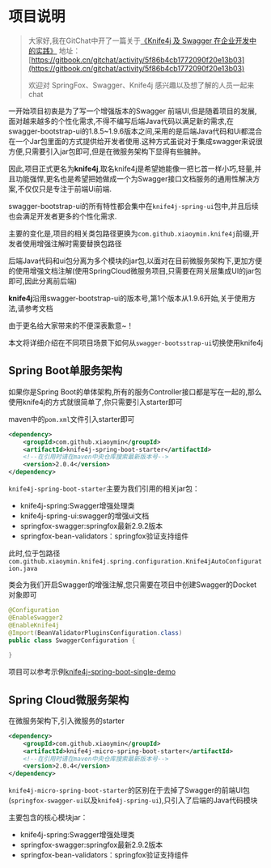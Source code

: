 # 项目说明

>大家好,我在GitChat中开了一篇关于[《Knife4j 及 Swagger 在企业开发中的实践》](https://gitbook.cn/gitchat/activity/5f86b4cb1772090f20e13b03)
>地址：[https://gitbook.cn/gitchat/activity/5f86b4cb1772090f20e13b03](https://gitbook.cn/gitchat/activity/5f86b4cb1772090f20e13b03)
>
>欢迎对 SpringFox、Swagger、Knife4j 感兴趣以及想了解的人员一起来chat 
>


一开始项目初衷是为了写一个增强版本的Swagger 前端UI,但是随着项目的发展,面对越来越多的个性化需求,不得不编写后端Java代码以满足新的需求,在swagger-bootstrap-ui的1.8.5~1.9.6版本之间,采用的是后端Java代码和Ui都混合在一个Jar包里面的方式提供给开发者使用.这种方式虽说对于集成swagger来说很方便,只需要引入jar包即可,但是在微服务架构下显得有些臃肿。

因此,项目正式更名为**knife4j**,取名knife4j是希望她能像一把匕首一样小巧,轻量,并且功能强悍,更名也是希望把她做成一个为Swagger接口文档服务的通用性解决方案,不仅仅只是专注于前端Ui前端.

swagger-bootstrap-ui的所有特性都会集中在`knife4j-spring-ui`包中,并且后续也会满足开发者更多的个性化需求.

主要的变化是,项目的相关类包路径更换为`com.github.xiaoymin.knife4j`前缀,开发者使用增强注解时需要替换包路径

后端Java代码和ui包分离为多个模块的jar包,以面对在目前微服务架构下,更加方便的使用增强文档注解(使用SpringCloud微服务项目,只需要在网关层集成UI的jar包即可,因此分离前后端)

**knife4j**沿用swagger-bootstrap-ui的版本号,第1个版本从1.9.6开始,关于使用方法,请参考文档

由于更名给大家带来的不便深表歉意~！


本文将详细介绍在不同项目场景下如何从`swagger-bootsstrap-ui`切换使用knife4j

## Spring Boot单服务架构

如果你是Spring Boot的单体架构,所有的服务Controller接口都是写在一起的,那么使用knife4j的方式就很简单了,你只需要引入starter即可

maven中的`pom.xml`文件引入starter即可

```xml
<dependency>
    <groupId>com.github.xiaoymin</groupId>
    <artifactId>knife4j-spring-boot-starter</artifactId>
    <!--在引用时请在maven中央仓库搜索最新版本号-->
    <version>2.0.4</version>
</dependency>
```

`knife4j-spring-boot-starter`主要为我们引用的相关jar包：

- knife4j-spring:Swagger增强处理类
- knife4j-spring-ui:swagger的增强ui文档
- springfox-swagger:springfox最新2.9.2版本
- springfox-bean-validators：springfox验证支持组件

此时,位于包路径`com.github.xiaoymin.knife4j.spring.configuration.Knife4jAutoConfiguration.java`

类会为我们开启Swagger的增强注解,您只需要在项目中创建Swagger的Docket对象即可

```java
@Configuration
@EnableSwagger2
@EnableKnife4j
@Import(BeanValidatorPluginsConfiguration.class)
public class SwaggerConfiguration {
    
}
```

项目可以参考示例[knife4j-spring-boot-single-demo](https://gitee.com/xiaoym/swagger-bootstrap-ui-demo/tree/master/knife4j-spring-boot-single-demo)

## Spring Cloud微服务架构

在微服务架构下,引入微服务的starter

```xml
<dependency>
    <groupId>com.github.xiaoymin</groupId>
    <artifactId>knife4j-micro-spring-boot-starter</artifactId>
    <!--在引用时请在maven中央仓库搜索最新版本号-->
    <version>2.0.4</version>
</dependency>
```

`knife4j-micro-spring-boot-starter`的区别在于去掉了Swagger的前端UI包(`springfox-swagger-ui`以及`knife4j-spring-ui`),只引入了后端的Java代码模块

主要包含的核心模块jar：

- knife4j-spring:Swagger增强处理类
- springfox-swagger:springfox最新2.9.2版本
- springfox-bean-validators：springfox验证支持组件
 
 
 